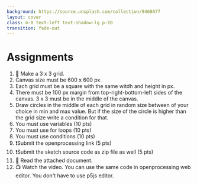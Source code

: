 ```yaml
---
background: https://source.unsplash.com/collection/9468077
layout: cover
class: m-0 text-left text-shadow-lg p-10
transition: fade-out
---
```


# Assignments

1. 👀 Make a 3 x 3 grid.  
2. Canvas size must be 600 x 600 px.
3. Each grid must be a square with the same witdh and height in px. 
4. There must be 100 px margin from top-right-bottom-left sides of the canvas. 3 x 3 must be in the middle of the canvas.
5. Draw circles in the middle of each grid in random size between of your choice in min and max value. But if the size of the circle is higher than the grid size write a condition for that. 
6. You must use variables (10 pts)
7. You must use for loops (10 pts)
8. You must use conditions (10 pts)
9. ❗Submit the openprocessing link (5 pts)
4. ❗Submit the sketch source code as zip file as well (5 pts)
5. 📖 Read the attached document.
6. 📺 Watch the video. You can use the same code in openprocessing web editor. You don't have to use p5js editor.

